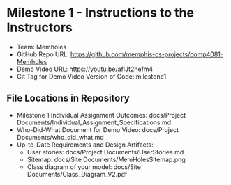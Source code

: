 # Milestone 1 - Instructions to the Instructors

- Team: Memholes
- GitHub Repo URL: https://github.com/memphis-cs-projects/comp4081-Memholes
- Demo Video URL: https://youtu.be/afIJt2hefm4
- Git Tag for Demo Video Version of Code: milestone1

## File Locations in Repository

- Milestone 1 Individual Assignment Outcomes: docs/Project Documents/Individual_Assignment_Specifications.md
- Who-Did-What Document for Demo Video: docs/Project Documents/who_did_what.md
- Up-to-Date Requirements and Design Artifacts:
  - User stories: docs/Project Documents/UserStories.md
  - Sitemap: docs/Site Documents/MemHolesSitemap.png
  - Class diagram of your model: docs/Site Documents/Class_Diagram_V2.pdf